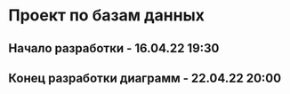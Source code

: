# Проект по базам данных

## Начало разработки - 16.04.22 19:30

## Конец разработки диаграмм - 22.04.22 20:00
